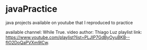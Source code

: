 # javaPractice
 java projects available on youtube that I reproduced to practice


available channel: While True.
video author: Thiago Luz
playlist link: https://www.youtube.com/playlist?list=PLJIP7GdByOyuBKB--fIO2DoQaPVXm9lCw.
